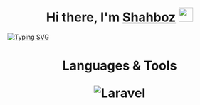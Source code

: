 <h1 align="center">Hi there, I'm <a href="https://shah-001.github.io/" target="_blank">Shahboz</a> 
<img src="https://github.com/blackcater/blackcater/raw/main/images/Hi.gif" height="32"/></h1>

[![Typing SVG](https://readme-typing-svg.herokuapp.com/?font=Fira+Code&pause=1000&random=false&width=800&lines=Backend+developer+with+more+than+two+years+of+experience)](https://git.io/typing-svg)

<h1 align="center">Languages & Tools</a> 

![Laravel](https://img.shields.io/badge/laravel-%23FF2D20.svg?style=for-the-badge&logo=laravel&logoColor=white)
